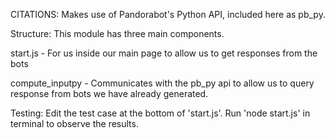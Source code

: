 CITATIONS:
Makes use of Pandorabot's Python API, included here as pb_py.

Structure:
This module has three main components.

start.js - For us inside our main page to allow us to get responses from the bots

compute_inputpy - Communicates with the pb_py api to allow us to query response from bots we have already generated.

Testing:
Edit the test case at the bottom of 'start.js'. Run 'node start.js' in terminal to observe the results.
